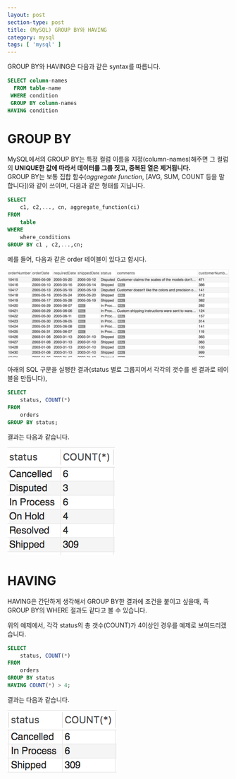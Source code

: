 ```yaml
---
layout: post
section-type: post
title: (MySQL) GROUP BY와 HAVING
category: mysql
tags: [ 'mysql' ]
---
```


GROUP BY와 HAVING은 다음과 같은 syntax를 따릅니다.

``` sql
SELECT column-names
  FROM table-name
 WHERE condition
 GROUP BY column-names
HAVING condition
```

# GROUP BY

MySQL에서의 GROUP BY는 특정 컬럼 이름을 지정(column-names)해주면 그 컬럼의 **UNIQUE한 값에 따라서 데이터를 그룹 짓고, 중복된 열은 제거됩니다.**    
GROUP BY는 보통 집합 함수(*aggregate function*, [AVG, SUM, COUNT 등을 말합니다])와 같이 쓰이며, 다음과 같은 형태를 지닙니다.

``` sql
SELECT
    c1, c2,..., cn, aggregate_function(ci)
FROM
    table
WHERE
    where_conditions
GROUP BY c1 , c2,...,cn;
```

예를 들어, 다음과 같은 order 테이블이 있다고 합시다.  

![order table](/images/posts/order_table.png)

아래의 SQL 구문을 실행한 결과(status 별로 그룹지어서 각각의 갯수를 센 결과로 테이블을 만듭니다),

``` sql
SELECT
    status, COUNT(*)
FROM
    orders
GROUP BY status;
```

결과는 다음과 같습니다.  

![groupby order table](/images/posts/groupby_order_table.png)

# HAVING

HAVING은 간단하게 생각해서 GROUP BY한 결과에 조건을 붙이고 싶을때, 즉 GROUP BY의 WHERE 절과도 같다고 볼 수 있습니다.  

위의 예제에서, 각각 status의 총 갯수(COUNT)가 4이상인 경우를 예제로 보여드리겠습니다.

``` sql
SELECT
    status, COUNT(*)
FROM
    orders
GROUP BY status
HAVING COUNT(*) > 4;
```

결과는 다음과 같습니다.  

![order having](/images/posts/order_having.png)
